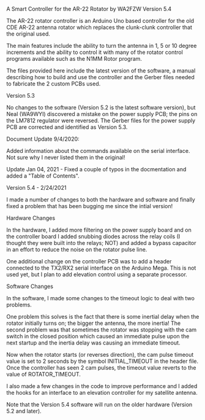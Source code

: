 A Smart Controller for the AR-22 Rotator by WA2FZW
Version 5.4

The AR-22 rotator controller is an Arduino Uno based controller for the old
CDE AR-22 antenna rotator which replaces the clunk-clunk controller that the
original used.

The main features include the ability to turn the antenna in 1, 5 or 10
degree increments and the ability to control it with many of the rotator
control programs available such as the N1MM Rotor program.

The files provided here include the latest version of the software, a manual
describing how to build and use the controller and the Gerber files needed
to fabricate the 2 custom PCBs used.

Version 5.3

No changes to the software (Version 5.2 is the latest software version), but
Neal (WA9WYI) discovered a mistake on the power supply PCB; the pins on the
LM7812 regulator were reversed. The Gerber files for the power supply PCB
are corrected and identified as Version 5.3.

Document Update 9/4/2020:

Added information about the commands available on the serial interface. Not
sure why I never listed them in the original!


Update Jan 04, 2021 - Fixed a couple of typos in the docmentation and added
a "Table of Contents".


Version 5.4 - 2/24/2021

I made a number of changes to both the hardware and software and finally
fixed a problem that has been bugging me since the intial version!

Hardware Changes

In the hardware, I added more filtering on the power supply board and on
the controller board I added snubbing diodes across the relay coils (I
thought they were built into the relays; NOT) and added a bypass capacitor
in an effort to reduce the noise on the rotator pulse line.

One additional change on the controller PCB was to add a header connected
to the TX2/RX2 serial interface on the Arduino Mega. This is not used yet,
but I plan to add elevation control using a separate processor.


Software Changes

In the software, I made some changes to the timeout logic to deal with two
problems.

One problem this solves is the fact that there is some inertial delay when
the rotator initially turns on; the bigger the antenna, the more inertia!
The second problem was that sometimes the rotator was stopping with the cam
switch in the closed position which caused an immediate pulse upon the next
startup and the inertia delay was causing an immediate timeout.

Now when the rotator starts (or reverses direction), the cam pulse timeout
value is set to 2 seconds by the symbol INITIAL_TIMEOUT in the header file.
Once the controller has seen 2 cam pulses, the timeout value reverts to the
value of ROTATOR_TIMEOUT.

I also made a few changes in the code to improve performance and I added the
hooks for an interface to an elevation controller for my satellite antenna.

Note that the Version 5.4 software will run on the older hardware (Version
5.2 and later).

